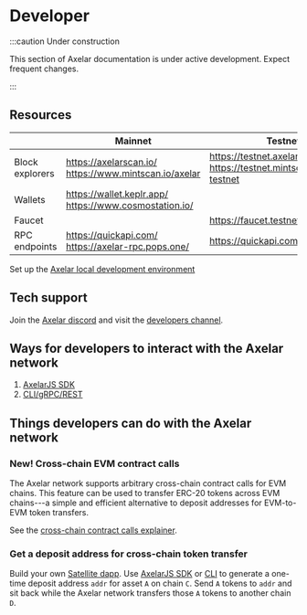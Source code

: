 # Developer

:::caution Under construction

This section of Axelar documentation is under active development. Expect frequent changes.

:::

## Resources

|                 | Mainnet                                                      | Testnet                                                                         |
| --------------- | ------------------------------------------------------------ | ------------------------------------------------------------------------------- |
| Block explorers | https://axelarscan.io/ <br/> https://www.mintscan.io/axelar  | https://testnet.axelarscan.io/ <br/> https://testnet.mintscan.io/axelar-testnet |
| Wallets         | https://wallet.keplr.app/ <br/> https://www.cosmostation.io/ |                                                                                 |
| Faucet          |                                                              | https://faucet.testnet.axelar.dev/                                              |
| RPC endpoints   | https://quickapi.com/ <br/> https://axelar-rpc.pops.one/     | https://quickapi.com/                                                           |

Set up the [Axelar local development environment](https://github.com/axelarnetwork/axelar-local-dev)

## Tech support

Join the [Axelar discord](https://discord.gg/aRZ3Ra6f7D) and visit the [developers channel](https://discord.com/channels/770814806105128977/955655587260170272).

## Ways for developers to interact with the Axelar network

1. [AxelarJS SDK](dev/sdk.md)
2. [CLI/gRPC/REST](dev/cli.md)

## Things developers can do with the Axelar network

### New! Cross-chain EVM contract calls

The Axelar network supports arbitrary cross-chain contract calls for EVM chains. This feature can be used to transfer ERC-20 tokens across EVM chains---a simple and efficient alternative to deposit addresses for EVM-to-EVM token transfers.

See the [cross-chain contract calls explainer](dev/explainers/cccc.md).

### Get a deposit address for cross-chain token transfer

Build your own [Satellite dapp](https://satellite.axelar.network/). Use [AxelarJS SDK](dev/sdk.md) or [CLI](dev/cli.md) to generate a one-time deposit address `addr` for asset `A` on chain `C`. Send `A` tokens to `addr` and sit back while the Axelar network transfers those `A` tokens to another chain `D`.
